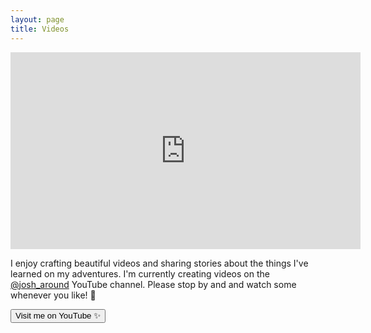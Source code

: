 ```yaml
---
layout: page
title: Videos
---
```


<div class="video-gallery">
  <div class="video-container">
    <iframe width="560" height="315" src="https://www.youtube-nocookie.com/embed/9DWPQzEZrGQ?si=rya0kPQTcINvF0nO" title="YouTube video player" frameborder="0" allow="accelerometer; autoplay; clipboard-write; encrypted-media; gyroscope; picture-in-picture; web-share" referrerpolicy="strict-origin-when-cross-origin" allowfullscreen></iframe>
  </div>
</div>

I enjoy crafting beautiful videos and sharing stories about the things I've learned on my adventures. I'm currently creating videos on the <a href="https://www.youtube.com/@josh_around/videos" target="_blank">@josh_around</a>  YouTube channel.
Please stop by and and watch some whenever you like! 🍿

<div class="d-flex">
  <button class="cta-button js-youtube-button">Visit me on YouTube ✨</button>
</div>
